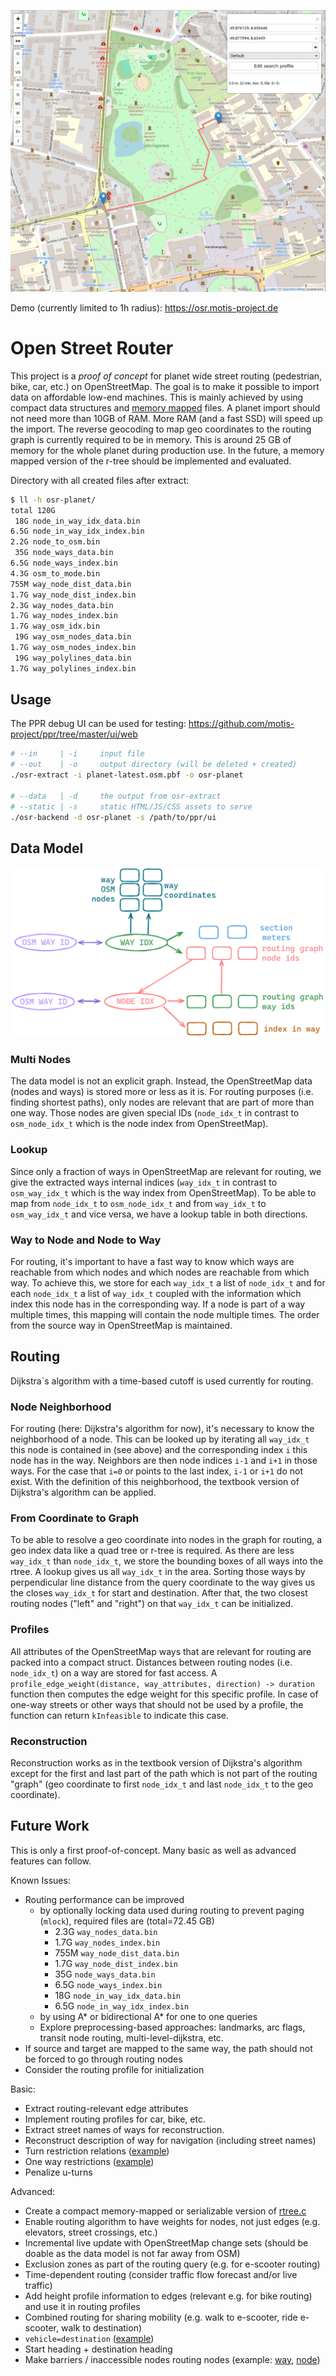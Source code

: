 <p align="center"><img src="docs/screenshot.png"></p>

Demo (currently limited to 1h radius): https://osr.motis-project.de

# Open Street Router

This project is a *proof of concept* for planet wide street routing (pedestrian, bike, car, etc.) on OpenStreetMap. The
goal is to make it possible to import data on affordable low-end machines. This is mainly achieved by using compact data
structures and [memory mapped](https://en.wikipedia.org/wiki/Memory-mapped_file) files. A planet import should not need
more than 10GB of RAM. More RAM (and a fast SSD) will speed up the import. The reverse geocoding to map geo coordinates to the routing graph is currently required to be in memory. This is around 25 GB of memory for the whole planet during production use. In the future, a memory mapped version of the r-tree should be implemented and evaluated.

Directory with all created files after extract:

```bash
$ ll -h osr-planet/
total 120G
 18G node_in_way_idx_data.bin
6.5G node_in_way_idx_index.bin
2.2G node_to_osm.bin
 35G node_ways_data.bin
6.5G node_ways_index.bin
4.3G osm_to_mode.bin
755M way_node_dist_data.bin
1.7G way_node_dist_index.bin
2.3G way_nodes_data.bin
1.7G way_nodes_index.bin
1.7G way_osm_idx.bin
 19G way_osm_nodes_data.bin
1.7G way_osm_nodes_index.bin
 19G way_polylines_data.bin
1.7G way_polylines_index.bin
```

## Usage

The PPR debug UI can be used for testing: https://github.com/motis-project/ppr/tree/master/ui/web

```bash
# --in     | -i     input file
# --out    | -o     output directory (will be deleted + created)
./osr-extract -i planet-latest.osm.pbf -o osr-planet

# --data   | -d     the output from osr-extract
# --static | -s     static HTML/JS/CSS assets to serve
./osr-backend -d osr-planet -s /path/to/ppr/ui
```

## Data Model

<p align="center"><img src="docs/data_model.png"></p>

### Multi Nodes

The data model is not an explicit graph. Instead, the OpenStreetMap data (nodes and ways) is stored more or less as it
is. For routing purposes (i.e. finding shortest paths), only nodes are relevant that are part of more than one way.
Those nodes are given special IDs (`node_idx_t` in contrast to `osm_node_idx_t` which is the node index from
OpenStreetMap).

### Lookup

Since only a fraction of ways in OpenStreetMap are relevant for routing, we give the extracted ways internal
indices (`way_idx_t` in contrast to `osm_way_idx_t` which is the way index from OpenStreetMap). To be able to map
from `node_idx_t` to `osm_node_idx_t` and from `way_idx_t` to `osm_way_idx_t` and vice versa, we have a lookup table in
both directions.

### Way to Node and Node to Way

For routing, it's important to have a fast way to know which ways are reachable from which nodes and which nodes are
reachable from which way. To achieve this, we store for each `way_idx_t` a list of `node_idx_t` and for
each `node_idx_t` a list of `way_idx_t` coupled with the information which index this node has in the corresponding way.
If a node is part of a way multiple times, this mapping will contain the node multiple times. The order from the source
way in OpenStreetMap is maintained.

## Routing

Dijkstra`s algorithm with a time-based cutoff is used currently for routing.

### Node Neighborhood

For routing (here: Dijkstra's algorithm for now), it's necessary to know the neighborhood of a node. This can be looked
up by iterating all `way_idx_t` this node is contained in (see above) and the corresponding index `i` this node has in
the way. Neighbors are then node indices `i-1` and `i+1` in those ways. For the case that `i=0` or points to the last
index, `i-1` or `i+1` do not exist. With the definition of this neighborhood, the textbook version of Dijkstra's
algorithm can be applied.

### From Coordinate to Graph

To be able to resolve a geo coordinate into nodes in the graph for routing, a geo index data like a quad tree or r-tree
is required. As there are less `way_idx_t` than `node_idx_t`, we store the bounding boxes of all ways into the rtree. A
lookup gives us all `way_idx_t` in the area. Sorting those ways by perpendicular line distance from the query coordinate
to the way gives us the closes `way_idx_t` for start and destination. After that, the two closest routing nodes ("left"
and "right") on that `way_idx_t` can be initialized.

### Profiles

All attributes of the OpenStreetMap ways that are relevant for routing are packed into a compact struct. Distances
between routing nodes (i.e. `node_idx_t`) on a way are stored for fast access.
A `profile_edge_weight(distance, way_attributes, direction) -> duration` function then computes the edge weight for this
specific profile. In case of one-way streets or other ways that should not be used by a profile, the function can
return `kInfeasible` to indicate this case.

### Reconstruction

Reconstruction works as in the textbook version of Dijkstra's algorithm except for the first and last part of the path
which is not part of the routing "graph" (geo coordinate to first `node_idx_t` and last `node_idx_t` to the geo
coordinate).

## Future Work

This is only a first proof-of-concept. Many basic as well as advanced features can follow.

Known Issues:

- Routing performance can be improved
  - by optionally locking data used during routing to prevent paging (`mlock`), required files are (total=72.45 GB)
    - 2.3G `way_nodes_data.bin`
    - 1.7G `way_nodes_index.bin`
    - 755M `way_node_dist_data.bin`
    - 1.7G `way_node_dist_index.bin`
    - 35G `node_ways_data.bin`
    - 6.5G `node_ways_index.bin`
    - 18G `node_in_way_idx_data.bin`
    - 6.5G `node_in_way_idx_index.bin`
  - by using A* or bidirectional A* for one to one queries
  - Explore preprocessing-based approaches: landmarks, arc flags, transit node routing, multi-level-dijkstra, etc.
- If source and target are mapped to the same way, the path should not be forced to go through routing nodes
- Consider the routing profile for initialization

Basic:

- Extract routing-relevant edge attributes
- Implement routing profiles for car, bike, etc.
- Extract street names of ways for reconstruction.
- Reconstruct description of way for navigation (including street names)
- Turn restriction relations ([example](https://www.openstreetmap.org/relation/1654115))
- One way restrictions ([example](https://www.openstreetmap.org/way/998075924))
- Penalize u-turns

Advanced:

- Create a compact memory-mapped or serializable version of [rtree.c](https://github.com/tidwall/rtree.c)
- Enable routing algorithm to have weights for nodes, not just edges (e.g. elevators, street crossings, etc.)
- Incremental live update with OpenStreetMap change sets (should be doable as the data model is not far away from OSM)
- Exclusion zones as part of the routing query (e.g. for e-scooter routing)
- Time-dependent routing (consider traffic flow forecast and/or live traffic)
- Add height profile information to edges (relevant e.g. for bike routing) and use it in routing profiles
- Combined routing for sharing mobility (e.g. walk to e-scooter, ride e-scooter, walk to destination)
- `vehicle=destination` ([example](https://www.openstreetmap.org/way/61914850))
- Start heading + destination heading
- Make barriers / inaccessible nodes routing nodes (example: [way](https://www.openstreetmap.org/way/940718404), [node](https://www.openstreetmap.org/node/8712182900))
